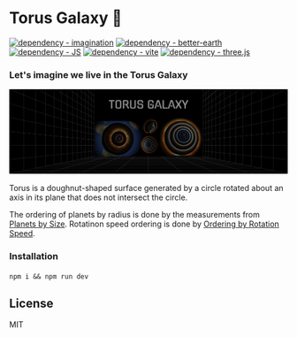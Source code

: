 # Torus Galaxy 🤩
[![dependency - imagination](https://img.shields.io/badge/dependency-imagination-blue)](https://www.npmjs.com/package/imagination)
[![dependency - better-earth](https://img.shields.io/badge/dependency-better--earth-6cc644)](https://www.npmjs.com/package/better-earth)
[![dependency - JS](https://img.shields.io/badge/dependency-JS-brightgreen?logo=javascript&logoColor=white)](https://www.npmjs.com/package/JS)
[![dependency - vite](https://img.shields.io/badge/dependency-vite-red?logo=vite&logoColor=white)](https://www.npmjs.com/package/vite)
[![dependency - three.js](https://img.shields.io/badge/dependency-three.js-ff8000?logo=three.js&logoColor=white)](https://www.npmjs.com/package/three.js)

### Let's imagine we live in the Torus Galaxy 
![alt text](./assets/grid.png)

Torus is a doughnut-shaped surface generated by a circle rotated about an axis in its plane that does not intersect the circle.

The ordering of planets by radius is done by the measurements from [Planets by Size](https://www.google.com/search?q=planets+ordered+by+size&rlz=1C5CHFA_enAM999AM999&oq=planets&aqs=chrome.0.69i59j69i57j0i512l3j46i512j0i512j0i67j0i512l2.4359j0j1&sourceid=chrome&ie=UTF-8).
Rotatinon speed ordering is done by [Ordering by Rotation Speed](https://sos.noaa.gov/catalog/datasets/planet-rotations/).

### Installation
`npm i && npm run dev`

## License
MIT
